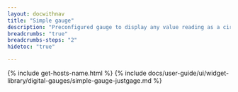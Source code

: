 ```yaml
---
layout: docwithnav
title: "Simple gauge"
description: "Preconfigured gauge to display any value reading as a circle. Allows to configure value range, gradient colors, and other settings."
breadcrumbs: "true"
breadcrumbs-steps: "2"
hidetoc: "true"

---
```

{% include get-hosts-name.html %}
{% include docs/user-guide/ui/widget-library/digital-gauges/simple-gauge-justgage.md %}
